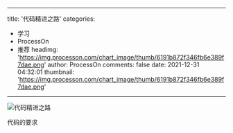 
---
title: '代码精进之路'
categories: 
 - 学习
 - ProcessOn
 - 推荐
headimg: 'https://img.processon.com/chart_image/thumb/6191b872f346fb6e389f7dae.png'
author: ProcessOn
comments: false
date: 2021-12-31 04:32:01
thumbnail: 'https://img.processon.com/chart_image/thumb/6191b872f346fb6e389f7dae.png'
---

<div>   
<img class="thumb" alt="代码精进之路" src="https://img.processon.com/chart_image/thumb/6191b872f346fb6e389f7dae.png" referrerpolicy="no-referrer">
<p>代码的要求</p>  
</div>
            